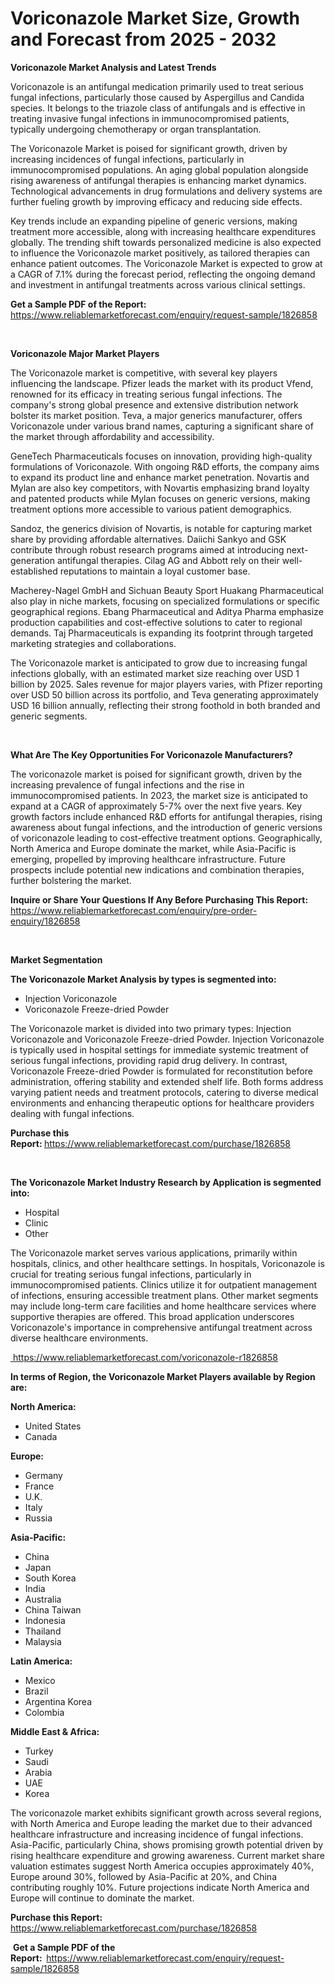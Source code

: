 <p><h1>Voriconazole Market Size, Growth and Forecast from 2025 - 2032</h1></p><p><strong>Voriconazole Market Analysis and Latest Trends</strong></p>
<p><p>Voriconazole is an antifungal medication primarily used to treat serious fungal infections, particularly those caused by Aspergillus and Candida species. It belongs to the triazole class of antifungals and is effective in treating invasive fungal infections in immunocompromised patients, typically undergoing chemotherapy or organ transplantation. </p><p>The Voriconazole Market is poised for significant growth, driven by increasing incidences of fungal infections, particularly in immunocompromised populations. An aging global population alongside rising awareness of antifungal therapies is enhancing market dynamics. Technological advancements in drug formulations and delivery systems are further fueling growth by improving efficacy and reducing side effects. </p><p>Key trends include an expanding pipeline of generic versions, making treatment more accessible, along with increasing healthcare expenditures globally. The trending shift towards personalized medicine is also expected to influence the Voriconazole market positively, as tailored therapies can enhance patient outcomes. The Voriconazole Market is expected to grow at a CAGR of 7.1% during the forecast period, reflecting the ongoing demand and investment in antifungal treatments across various clinical settings.</p></p>
<p><strong>Get a Sample PDF of the Report:&nbsp;</strong> <a href="https://www.reliablemarketforecast.com/enquiry/request-sample/1826858?utm_campaign=3575&utm_medium=2&utm_source=Github&utm_content=ia&utm_term=19042025&utm_id=voriconazole">https://www.reliablemarketforecast.com/enquiry/request-sample/1826858</a></p>
<p>&nbsp;</p>
<p><strong>Voriconazole Major Market Players</strong></p>
<p><p>The Voriconazole market is competitive, with several key players influencing the landscape. Pfizer leads the market with its product Vfend, renowned for its efficacy in treating serious fungal infections. The company's strong global presence and extensive distribution network bolster its market position. Teva, a major generics manufacturer, offers Voriconazole under various brand names, capturing a significant share of the market through affordability and accessibility.</p><p>GeneTech Pharmaceuticals focuses on innovation, providing high-quality formulations of Voriconazole. With ongoing R&D efforts, the company aims to expand its product line and enhance market penetration. Novartis and Mylan are also key competitors, with Novartis emphasizing brand loyalty and patented products while Mylan focuses on generic versions, making treatment options more accessible to various patient demographics.</p><p>Sandoz, the generics division of Novartis, is notable for capturing market share by providing affordable alternatives. Daiichi Sankyo and GSK contribute through robust research programs aimed at introducing next-generation antifungal therapies. Cilag AG and Abbott rely on their well-established reputations to maintain a loyal customer base.</p><p>Macherey-Nagel GmbH and Sichuan Beauty Sport Huakang Pharmaceutical also play in niche markets, focusing on specialized formulations or specific geographical regions. Ebang Pharmaceutical and Aditya Pharma emphasize production capabilities and cost-effective solutions to cater to regional demands. Taj Pharmaceuticals is expanding its footprint through targeted marketing strategies and collaborations.</p><p>The Voriconazole market is anticipated to grow due to increasing fungal infections globally, with an estimated market size reaching over USD 1 billion by 2025. Sales revenue for major players varies, with Pfizer reporting over USD 50 billion across its portfolio, and Teva generating approximately USD 16 billion annually, reflecting their strong foothold in both branded and generic segments.</p></p>
<p>&nbsp;</p>
<p><strong>What Are The Key Opportunities For Voriconazole Manufacturers?</strong></p>
<p><p>The voriconazole market is poised for significant growth, driven by the increasing prevalence of fungal infections and the rise in immunocompromised patients. In 2023, the market size is anticipated to expand at a CAGR of approximately 5-7% over the next five years. Key growth factors include enhanced R&D efforts for antifungal therapies, rising awareness about fungal infections, and the introduction of generic versions of voriconazole leading to cost-effective treatment options. Geographically, North America and Europe dominate the market, while Asia-Pacific is emerging, propelled by improving healthcare infrastructure. Future prospects include potential new indications and combination therapies, further bolstering the market.</p></p>
<p><strong>Inquire or Share Your Questions If Any Before Purchasing This Report:</strong> <a href="https://www.reliablemarketforecast.com/enquiry/pre-order-enquiry/1826858?utm_campaign=3575&utm_medium=2&utm_source=Github&utm_content=ia&utm_term=19042025&utm_id=voriconazole">https://www.reliablemarketforecast.com/enquiry/pre-order-enquiry/1826858</a></p>
<p>&nbsp;</p>
<p><strong>Market Segmentation</strong></p>
<p><strong>The Voriconazole Market Analysis by types is segmented into:</strong></p>
<p><ul><li>Injection Voriconazole</li><li>Voriconazole Freeze-dried Powder</li></ul></p>
<p><p>The Voriconazole market is divided into two primary types: Injection Voriconazole and Voriconazole Freeze-dried Powder. Injection Voriconazole is typically used in hospital settings for immediate systemic treatment of serious fungal infections, providing rapid drug delivery. In contrast, Voriconazole Freeze-dried Powder is formulated for reconstitution before administration, offering stability and extended shelf life. Both forms address varying patient needs and treatment protocols, catering to diverse medical environments and enhancing therapeutic options for healthcare providers dealing with fungal infections.</p></p>
<p><strong>Purchase this Report:&nbsp;</strong><a href="https://www.reliablemarketforecast.com/purchase/1826858?utm_campaign=3575&utm_medium=2&utm_source=Github&utm_content=ia&utm_term=19042025&utm_id=voriconazole">https://www.reliablemarketforecast.com/purchase/1826858</a></p>
<p>&nbsp;</p>
<p><strong>The Voriconazole Market Industry Research by Application is segmented into:</strong></p>
<p><ul><li>Hospital</li><li>Clinic</li><li>Other</li></ul></p>
<p><p>The Voriconazole market serves various applications, primarily within hospitals, clinics, and other healthcare settings. In hospitals, Voriconazole is crucial for treating serious fungal infections, particularly in immunocompromised patients. Clinics utilize it for outpatient management of infections, ensuring accessible treatment plans. Other market segments may include long-term care facilities and home healthcare services where supportive therapies are offered. This broad application underscores Voriconazole's importance in comprehensive antifungal treatment across diverse healthcare environments.</p></p>
<p><a href="https://www.reliablemarketforecast.com/voriconazole-r1826858?utm_campaign=3575&utm_medium=2&utm_source=Github&utm_content=ia&utm_term=19042025&utm_id=voriconazole">&nbsp;https://www.reliablemarketforecast.com/voriconazole-r1826858</a></p>
<p><strong>In terms of Region, the Voriconazole Market Players available by Region are:</strong></p>
<p>
    <p> <strong> North America: </strong>
        <ul>
            <li>United States</li>
            <li>Canada</li>
        </ul>
        </p> 
    <p> <strong> Europe: </strong>
        <ul>
            <li>Germany</li>
            <li>France</li>
            <li>U.K.</li>
            <li>Italy</li>
            <li>Russia</li>
        </ul>
        </p> 
    <p> <strong> Asia-Pacific: </strong>
        <ul>
            <li>China</li>
            <li>Japan</li>
            <li>South Korea</li>
            <li>India</li>
            <li>Australia</li>
            <li>China Taiwan</li>
            <li>Indonesia</li>
            <li>Thailand</li>
            <li>Malaysia</li>
        </ul>
        </p> 
    <p> <strong> Latin America: </strong>
        <ul>
            <li>Mexico</li>
            <li>Brazil</li>
            <li>Argentina Korea</li>
            <li>Colombia</li>
        </ul>
        </p> 
    <p> <strong> Middle East & Africa: </strong>
        <ul>
            <li>Turkey</li>
            <li>Saudi</li>
            <li>Arabia</li>
            <li>UAE</li>
            <li>Korea</li>
        </ul>
    </p>
    </p>
<p><p>The voriconazole market exhibits significant growth across several regions, with North America and Europe leading the market due to their advanced healthcare infrastructure and increasing incidence of fungal infections. Asia-Pacific, particularly China, shows promising growth potential driven by rising healthcare expenditure and growing awareness. Current market share valuation estimates suggest North America occupies approximately 40%, Europe around 30%, followed by Asia-Pacific at 20%, and China contributing roughly 10%. Future projections indicate North America and Europe will continue to dominate the market.</p></p>
<p><strong>Purchase this Report: </strong><a href="https://www.reliablemarketforecast.com/purchase/1826858?utm_campaign=3575&utm_medium=2&utm_source=Github&utm_content=ia&utm_term=19042025&utm_id=voriconazole">https://www.reliablemarketforecast.com/purchase/1826858</a></p>
<p>&nbsp;<strong>Get a Sample PDF of the Report:&nbsp;&nbsp;</strong><a href="https://www.reliablemarketforecast.com/enquiry/request-sample/1826858?utm_campaign=3575&utm_medium=2&utm_source=Github&utm_content=ia&utm_term=19042025&utm_id=voriconazole">https://www.reliablemarketforecast.com/enquiry/request-sample/1826858</a></p>
<p><strong></strong></p>
<p><p></p><p></p><p></p></p>